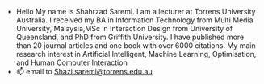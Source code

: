 - Hello My name is Shahrzad Saremi.
I am a lecturer at Torrens University Australia.
I received my BA in Information Technology from Multi Media University, Malaysia,MSc in Interaction Design from University of Queensland, and PhD from Griffith University. I have published more than 20 journal articles and one book with over 6000 citations.
My main research interest in Artificial Intelligent, Machine Learning, Optimisation, and Human Computer Interaction
- 📫 email to Shazi.saremi@torrens.edu.au

<!---
Shazisaremi/Shazisaremi is a ✨ special ✨ repository because its `README.md` (this file) appears on your GitHub profile.
You can click the Preview link to take a look at your changes.
--->
